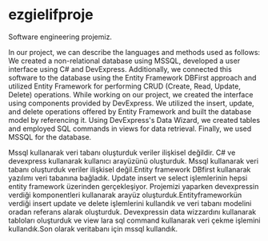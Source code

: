 # ezgielifproje
Software engineering projemiz. 

In our project, we can describe the languages and methods used as follows: We created a non-relational database using MSSQL, developed a user interface using C# and DevExpress. Additionally, we connected this software to the database using the Entity Framework DBFirst approach and utilized Entity Framework for performing CRUD (Create, Read, Update, Delete) operations. While working on our project, we created the interface using components provided by DevExpress. We utilized the insert, update, and delete operations offered by Entity Framework and built the database model by referencing it. Using DevExpress's Data Wizard, we created tables and employed SQL commands in views for data retrieval. Finally, we used MSSQL for the database.

Mssql kullanarak veri tabanı oluşturduk veriler ilişkisel değildir.
C# ve devexpress kullanarak kullanıcı arayüzünü oluşturduk.
Mssql kullanarak veri tabanı oluşturduk veriler ilişkisel değil.Entity framework DBfirst kullanarak yazılımı veri tabanına bağladık. Update insert ve select işlemlerinin hepsi entity framework üzerinden gerçekleşiyor. Projemizi yaparken devexpressin verdiği komponentleri kullanarak arayüz oluşturduk.Entityframeworkün verdiği insert update ve delete işlemlerini kullandık ve  veri tabanı modelini oradan referans alarak oluşturduk. Devexpressin data wizzardını kullanarak tabloları oluşturduk ve view lara sql command kullanarak veri çekme işlemini kullandık.Son olarak veritabanı için mssql kullandık.
